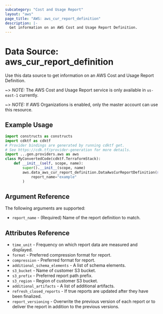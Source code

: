 ```yaml
---
subcategory: "Cost and Usage Report"
layout: "aws"
page_title: "AWS: aws_cur_report_definition"
description: |-
  Get information on an AWS Cost and Usage Report Definition.
---
```


# Data Source: aws_cur_report_definition

Use this data source to get information on an AWS Cost and Usage Report Definition.

~> *NOTE:* The AWS Cost and Usage Report service is only available in `us-east-1` currently.

~> *NOTE:* If AWS Organizations is enabled, only the master account can use this resource.

## Example Usage

```python
import constructs as constructs
import cdktf as cdktf
# Provider bindings are generated by running cdktf get.
# See https://cdk.tf/provider-generation for more details.
import ...gen.providers.aws as aws
class MyConvertedCode(cdktf.TerraformStack):
    def __init__(self, scope, name):
        super().__init__(scope, name)
        aws.data_aws_cur_report_definition.DataAwsCurReportDefinition(self, "report_definition",
            report_name="example"
        )
```

## Argument Reference

The following arguments are supported:

* `report_name` - (Required) Name of the report definition to match.

## Attributes Reference

* `time_unit` - Frequency on which report data are measured and displayed.
* `format` - Preferred compression format for report.
* `compression` - Preferred format for report.
* `additional_schema_elements` - A list of schema elements.
* `s3_bucket` - Name of customer S3 bucket.
* `s3_prefix` - Preferred report path prefix.
* `s3_region` - Region of customer S3 bucket.
* `additional_artifacts` - A list of additional artifacts.
* `refresh_closed_reports` - If true reports are updated after they have been finalized.
* `report_versioning` - Overwrite the previous version of each report or to deliver the report in addition to the previous versions.

<!-- cache-key: cdktf-0.17.0-pre.15 input-ed572a6fffb21f0115c5ec334f680cc171466b3757bb0c07b25d822356fa946e -->